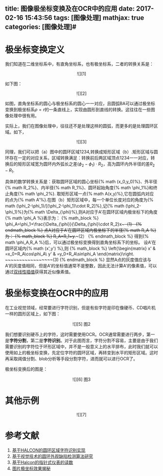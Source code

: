 title: 图像极坐标变换及在OCR中的应用
date: 2017-02-16 15:43:56
tags: [图像处理]
mathjax: true
categories: [图像处理]#
---



# 极坐标变换定义

我们知道在二维坐标系中，有直角坐标系，也有极坐标系，二者的转换关系是：
<center>
![][1]
</center>

如下图：
<center>
![][2]
</center>

如图，直角坐标系的圆心与极坐标系的圆心一一对应，且圆弧BA可以通过极坐标变换到极坐标系$\rho=r$的一条直线上，实现由圆形到直线的转换。这往往在一些图像处理中很有用。
<!--more-->

实际上，我们在图像处理中，往往还不是处理这样的圆弧，而更多的是处理圆环区域。如下，
<center>
![][3]
</center>

同理，我们可以把（a）图中的圆环区域1234,转换成矩形区域（b）.矩形区域与圆环存在一定的对应关系，区域转换满足：转换前后两区域顶点1234一一对应，转换后的矩形区域宽为圆环内外弧长之差$(\phi_2-\phi_1)\cdot R_2$，高为圆环内外半径的差$R_2-R_1$.

具体的数学转换关系是：获取圆环区域的圆心坐标{% math (x_0,y_0)%}、外半径{% math R_2%}、内半径{% math R_1%}、圆环起始角度{% math \phi_1%}和终止角度{% math \phi_2%}.
取矩形区域一点{% math A(x,y)%},它在圆弧内对应的点为{% math A'%}.在图（b）矩形区域中，每一个单位长度对应的角度为{% math (\phi_2-\phi_1)/[(\phi_2-\phi_1)\cdot R_2]%},记{% math (\phi_2-\phi_1)%}为{% math \Delta_{\phi}%},则A对应于A'在圆环区域内极坐标下的角度{% math \phi_A %}表示为：
{% math_block %}
\phi_A=\phi_1+\frac{\Delta_{\phi}}{\Delta_{\phi}\cdot R_2}x~~~~~~~（1）
{% endmath_block %}
点A对应于A'在圆环区域内极坐标下的半径{% math R_A %}为：
{% math_block %}
R_A=R_1+y.~~~~~~~(2）
{% endmath_block %}
得到{% math \phi_A,R_A %}后，可以通过极坐标变换得到直角坐标系下的坐标。
设A'在圆环区域内{% math (x',y') %},则
{% math_block %}
\left\{\begin{matrix}
x' & =x_0+R_A\cos\phi_A\\ 
y' & =y_0+R_A\sin\phi_A
\end{matrix}\right. ~~~~~~~~~~~~~~~~~(3)
{% endmath_block %}
显然A点的灰度值应该与A'的灰度值相同，但是A'的坐标值通常不是整数，因此无法计算A'的像素值，可以通过[双线性插值][4]获得其近似像素值。





# 极坐标变换在OCR中的应用

在工业视觉领域，经常要进行字符识别，但是有些字符是印在像硬币、CD唱片机一样的圆形区域上，如下图：
<center>
![][5]
 图2
</center>

我们想要识别硬币上的字符，这时需要使用OCR。OCR通常需要进行两步，第一是**字符分割**，第二是**字符识别**。对于此图而言，字符分割不容易，主要是由于我们需要识别的字符位于环形区域中，并不是一般意义上的水平排布，此时我们就可以使用如上的极坐标变换，先定位字符的圆环区域，再转变到水平的矩形区域。这时再采取阈值分割、blob分析等手段分割字符，进而就可以进行OCR了。

极坐标变换后的图是：
<center>
![][6]
 图3
</center>

# 其他示例

<center>
![][7]
</center>




# 参考文献
1. [基于HALCON的圆环区域字符识别实现][8]
2. [基于视觉技术的圆环外观缺陷检测算法研究][9]
3. [基于Halcon的指针式仪表的读数][10]
4. [图片极坐标效果揭秘][11]


  [1]: http://oana7cw0r.bkt.clouddn.com/%E6%9E%81%E5%9D%90%E6%A0%87%E5%8F%98%E6%8D%A2/2.JPG
  [2]: http://oana7cw0r.bkt.clouddn.com/%E6%9E%81%E5%9D%90%E6%A0%87%E5%8F%98%E6%8D%A2/1.JPG
  [3]: http://oana7cw0r.bkt.clouddn.com/%E6%9E%81%E5%9D%90%E6%A0%87%E5%8F%98%E6%8D%A2/3.JPG
  [4]: http://blog.csdn.net/andrew659/article/details/4818988
  [5]: http://oana7cw0r.bkt.clouddn.com/%E6%9E%81%E5%9D%90%E6%A0%87%E5%8F%98%E6%8D%A2/4.JPG
  [6]: http://oana7cw0r.bkt.clouddn.com/%E6%9E%81%E5%9D%90%E6%A0%87%E5%8F%98%E6%8D%A2/5.JPG
  [7]: http://oana7cw0r.bkt.clouddn.com/%E6%9E%81%E5%9D%90%E6%A0%87%E5%8F%98%E6%8D%A2/6.JPG
  [8]: http://oana7cw0r.bkt.clouddn.com/%E6%9E%81%E5%9D%90%E6%A0%87%E5%8F%98%E6%8D%A2/%E5%9F%BA%E4%BA%8EHALCON%E7%9A%84%E5%9C%86%E7%8E%AF%E5%8C%BA%E5%9F%9F%E5%AD%97%E7%AC%A6%E8%AF%86%E5%88%AB%E5%AE%9E%E7%8E%B0_%E9%BB%84%E5%89%91%E8%88%AA.caj
  [9]: http://oana7cw0r.bkt.clouddn.com/%E6%9E%81%E5%9D%90%E6%A0%87%E5%8F%98%E6%8D%A2/%E5%9F%BA%E4%BA%8E%E8%A7%86%E8%A7%89%E6%8A%80%E6%9C%AF%E7%9A%84%E5%9C%86%E7%8E%AF%E5%A4%96%E8%A7%82%E7%BC%BA%E9%99%B7%E6%A3%80%E6%B5%8B%E7%AE%97%E6%B3%95%E7%A0%94%E7%A9%B6_%E9%99%88%E8%87%B3%E5%9D%A4.caj
  [10]: http://oana7cw0r.bkt.clouddn.com/%E6%9E%81%E5%9D%90%E6%A0%87%E5%8F%98%E6%8D%A2/%E5%9F%BA%E4%BA%8EHalcon%E7%9A%84%E6%8C%87%E9%92%88%E5%BC%8F%E4%BB%AA%E8%A1%A8%E7%9A%84%E8%AF%BB%E6%95%B0_%E5%B0%B9%E7%BA%A2%E6%95%8F.caj
  [11]: http://www.zzwave.com/blog-2-30075.html